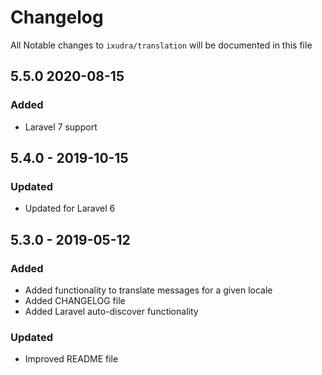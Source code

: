 # Changelog

All Notable changes to `ixudra/translation` will be documented in this file

## 5.5.0 2020-08-15
### Added
- Laravel 7 support

## 5.4.0 - 2019-10-15
### Updated
- Updated for Laravel 6

## 5.3.0 - 2019-05-12
### Added
- Added functionality to translate messages for a given locale
- Added CHANGELOG file
- Added Laravel auto-discover functionality

### Updated
- Improved README file


